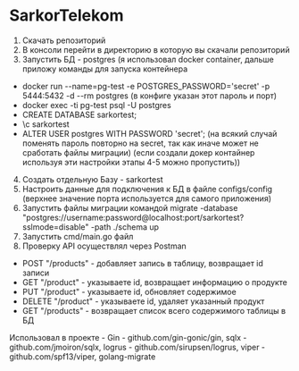 # SarkorTelekom
1) Скачать репозиторий
2) В консоли перейти в директорию в которую вы скачали репозиторий
3) Запустить БД - postgres (я использовал docker container, дальше приложу команды для запуска контейнера
- docker run --name=pg-test -e POSTGRES_PASSWORD='secret' -p 5444:5432 -d --rm postgres (в конфиге указан этот пароль и порт)
- docker exec -ti pg-test psql -U postgres
- CREATE DATABASE sarkortest;
- \c sarkortest
- ALTER USER postgres WITH PASSWORD 'secret'; (на всякий случай поменять пароль повторно на secret, так как иначе может не сработать файлы миграции)
(если создали докер контайнер используя эти настройки этапы 4-5 можно пропустить))
4) Создать отдельную Базу - sarkortest
5) Настроить данные для подключения к БД в файле configs/config (верхнее значение порта используется для самого приложения)
6) Запустить файлы миграции командой
migrate -database "postgres://username:password@localhost:port/sarkortest?sslmode=disable" -path ./schema up
7) Запустить cmd/main.go файл
8) Проверку API осуществлял через Postman
- POST "/products" - добавляет запись в таблицу, возвращает id записи
- GET "/product" - указываете id, возвращает информацию о продукте
- PUT "/product" - указываете id, обновляет содержимое
- DELETE "/product" - указываете id, удаляет указанный продукт
- GET "/products" -  возвращает список всего содержимого таблицы в БД 


Использовал в проекте - Gin - github.com/gin-gonic/gin, 
  sqlx - github.com/jmoiron/sqlx, 
  logrus - github.com/sirupsen/logrus, 
  viper - github.com/spf13/viper,
  golang-migrate
